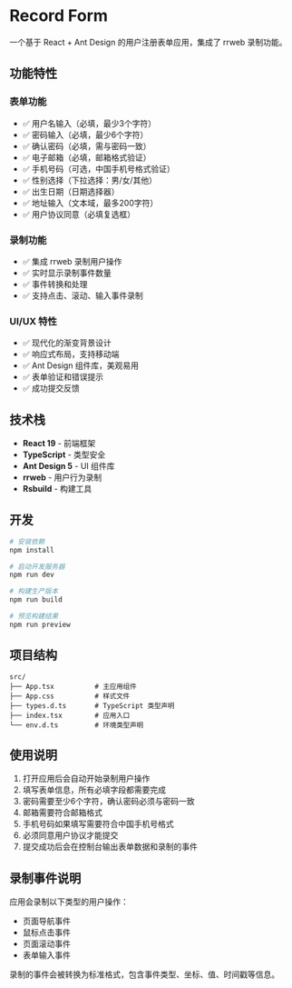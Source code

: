 # Record Form

一个基于 React + Ant Design 的用户注册表单应用，集成了 rrweb 录制功能。

## 功能特性

### 表单功能
- ✅ 用户名输入（必填，最少3个字符）
- ✅ 密码输入（必填，最少6个字符）
- ✅ 确认密码（必填，需与密码一致）
- ✅ 电子邮箱（必填，邮箱格式验证）
- ✅ 手机号码（可选，中国手机号格式验证）
- ✅ 性别选择（下拉选择：男/女/其他）
- ✅ 出生日期（日期选择器）
- ✅ 地址输入（文本域，最多200字符）
- ✅ 用户协议同意（必填复选框）

### 录制功能
- ✅ 集成 rrweb 录制用户操作
- ✅ 实时显示录制事件数量
- ✅ 事件转换和处理
- ✅ 支持点击、滚动、输入事件录制

### UI/UX 特性
- ✅ 现代化的渐变背景设计
- ✅ 响应式布局，支持移动端
- ✅ Ant Design 组件库，美观易用
- ✅ 表单验证和错误提示
- ✅ 成功提交反馈

## 技术栈

- **React 19** - 前端框架
- **TypeScript** - 类型安全
- **Ant Design 5** - UI 组件库
- **rrweb** - 用户行为录制
- **Rsbuild** - 构建工具

## 开发

```bash
# 安装依赖
npm install

# 启动开发服务器
npm run dev

# 构建生产版本
npm run build

# 预览构建结果
npm run preview
```

## 项目结构

```
src/
├── App.tsx          # 主应用组件
├── App.css          # 样式文件
├── types.d.ts       # TypeScript 类型声明
├── index.tsx        # 应用入口
└── env.d.ts         # 环境类型声明
```

## 使用说明

1. 打开应用后会自动开始录制用户操作
2. 填写表单信息，所有必填字段都需要完成
3. 密码需要至少6个字符，确认密码必须与密码一致
4. 邮箱需要符合邮箱格式
5. 手机号码如果填写需要符合中国手机号格式
6. 必须同意用户协议才能提交
7. 提交成功后会在控制台输出表单数据和录制的事件

## 录制事件说明

应用会录制以下类型的用户操作：
- 页面导航事件
- 鼠标点击事件
- 页面滚动事件
- 表单输入事件

录制的事件会被转换为标准格式，包含事件类型、坐标、值、时间戳等信息。
